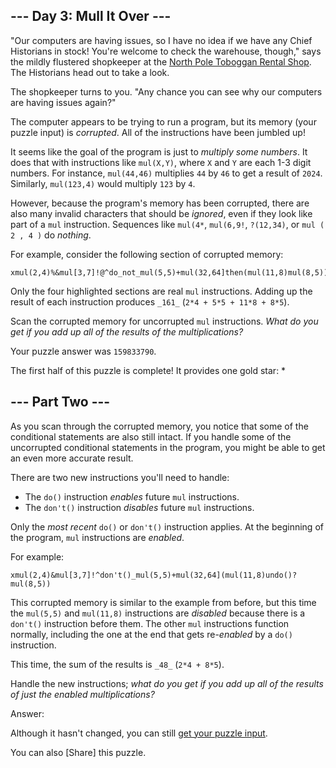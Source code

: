 ## --- Day 3: Mull It Over ---

"Our computers are having issues, so I have no idea if we have any Chief Historians  in stock! You're welcome to check the warehouse, though," says the mildly flustered shopkeeper at the  [North Pole Toboggan Rental Shop](https://adventofcode.com/2020/day/2). The Historians head out to take a look.

The shopkeeper turns to you. "Any chance you can see why our computers are having issues again?"

The computer appears to be trying to run a program, but its memory (your puzzle input) is  _corrupted_. All of the instructions have been jumbled up!

It seems like the goal of the program is just to  _multiply some numbers_. It does that with instructions like  `mul(X,Y)`, where  `X`  and  `Y`  are each 1-3 digit numbers. For instance,  `mul(44,46)`  multiplies  `44`  by  `46`  to get a result of  `2024`. Similarly,  `mul(123,4)`  would multiply  `123`  by  `4`.

However, because the program's memory has been corrupted, there are also many invalid characters that should be  _ignored_, even if they look like part of a  `mul`  instruction. Sequences like  `mul(4*`,  `mul(6,9!`,  `?(12,34)`, or  `mul ( 2 , 4 )`  do  _nothing_.

For example, consider the following section of corrupted memory:

```
xmul(2,4)%&mul[3,7]!@^do_not_mul(5,5)+mul(32,64]then(mul(11,8)mul(8,5))
```

Only the four highlighted sections are real  `mul`  instructions. Adding up the result of each instruction produces  `_161_`  (`2*4 + 5*5 + 11*8 + 8*5`).

Scan the corrupted memory for uncorrupted  `mul`  instructions.  _What do you get if you add up all of the results of the multiplications?_

Your puzzle answer was  `159833790`.

The first half of this puzzle is complete! It provides one gold star: *

## --- Part Two ---

As you scan through the corrupted memory, you notice that some of the conditional statements are also still intact. If you handle some of the uncorrupted conditional statements in the program, you might be able to get an even more accurate result.

There are two new instructions you'll need to handle:

-   The  `do()`  instruction  _enables_  future  `mul`  instructions.
-   The  `don't()`  instruction  _disables_  future  `mul`  instructions.

Only the  _most recent_  `do()`  or  `don't()`  instruction applies. At the beginning of the program,  `mul`  instructions are  _enabled_.

For example:

```
xmul(2,4)&mul[3,7]!^don't()_mul(5,5)+mul(32,64](mul(11,8)undo()?mul(8,5))
```

This corrupted memory is similar to the example from before, but this time the  `mul(5,5)`  and  `mul(11,8)`  instructions are  _disabled_  because there is a  `don't()`  instruction before them. The other  `mul`  instructions function normally, including the one at the end that gets re-_enabled_  by a  `do()`  instruction.

This time, the sum of the results is  `_48_`  (`2*4 + 8*5`).

Handle the new instructions;  _what do you get if you add up all of the results of just the enabled multiplications?_

Answer:

Although it hasn't changed, you can still  [get your puzzle input](https://adventofcode.com/2024/day/3/input).

You can also  [Share]  this puzzle.